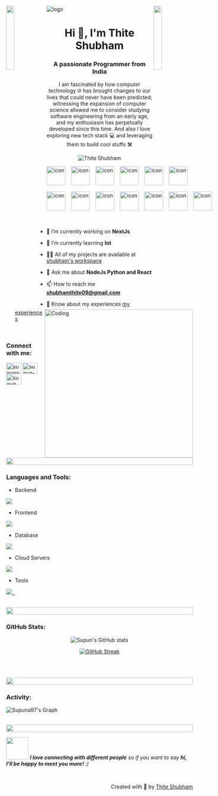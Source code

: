 ![logo](supun-new.png)
<img align="left" src="https://user-images.githubusercontent.com/65187002/144930161-2f783401-8d27-4fdf-a2f7-cc0ba32f1f1f.gif" width="21%" style="display:inline;"><img align="right" src="https://user-images.githubusercontent.com/65187002/144930161-2f783401-8d27-4fdf-a2f7-cc0ba32f1f1f.gif" width="21%" style="display:inline;">

<h1 align="center">Hi 👋, I'm Thite Shubham</h1>
<h3 align="center">A passionate Programmer from India</h3>
<p align="center">I am fascinated by how computer technology 🌐 has brought changes to our lives that could never have been predicted; witnessing the expansion of computer science allowed me to consider studying software engineering from an early age, and my enthusiasm has perpetually developed since this time. And also I love exploring new tech stack 💻 and leveraging them to build cool stuffs 🛠️</p>
<p align="center"> 
 <img src="https://komarev.com/ghpvc/?username=shubhamthite09&label=Profile%20views&color=0e75b6&style=flat" alt="Thite Shubham" /> 
</p>

<div align="center">
  <div style="display: flex;"><img src="https://techstack-generator.vercel.app/nginx-icon.svg" alt="icon" width="51" style="width: 51px; height: 51px; margin-right: 15px; margin-bottom: 0px;" /><img src="https://techstack-generator.vercel.app/python-icon.svg" alt="icon" width="51" style="width: 51px; height: 51px; margin-right: 15px; margin-bottom: 0px;" /><img src="https://techstack-generator.vercel.app/js-icon.svg" alt="icon" width="51" style="width: 51px; height: 51px; margin-right: 15px; margin-bottom: 0px;" /><img src="https://techstack-generator.vercel.app/ts-icon.svg" alt="icon" width="51" style="width: 51px; height: 51px; margin-right: 15px; margin-bottom: 0px;" /><img src="https://techstack-generator.vercel.app/react-icon.svg" alt="icon" width="51" style="width: 51px; height: 51px; margin-right: 15px; margin-bottom: 0px;" /><img src="https://techstack-generator.vercel.app/redux-icon.svg" alt="icon" width="51" style="width: 51px; height: 51px; margin-right: 0px; margin-bottom: 0px;" /></div>
</div>

<br>

<div align="center">
<div style="display: flex;"><img src="https://techstack-generator.vercel.app/aws-icon.svg" alt="icon" width="51" style="width: 51px; height: 51px; margin-right: 15px; margin-bottom: 0px;" /><img src="https://techstack-generator.vercel.app/mysql-icon.svg" alt="icon" width="51" style="width: 51px; height: 51px; margin-right: 15px; margin-bottom: 0px;" /><img src="https://techstack-generator.vercel.app/raspberrypi-icon.svg" alt="icon" width="51" style="width: 51px; height: 51px; margin-right: 15px; margin-bottom: 0px;" /><img src="https://techstack-generator.vercel.app/docker-icon.svg" alt="icon" width="51" style="width: 51px; height: 51px; margin-right: 15px; margin-bottom: 0px;" /><img src="https://techstack-generator.vercel.app/django-icon.svg" alt="icon" width="51" style="width: 51px; height: 51px; margin-right: 15px; margin-bottom: 0px;" /><img src="https://techstack-generator.vercel.app/github-icon.svg" alt="icon" width="51" style="width: 51px; height: 51px; margin-right: 15px; margin-bottom: 0px;" /><img src="https://techstack-generator.vercel.app/restapi-icon.svg" alt="icon" width="51" style="width: 51px; height: 51px; margin-right: 0px; margin-bottom: 0px;" /></div>
</div>

<img align="right" alt="Coding" width="400" src="https://user-images.githubusercontent.com/74038190/229223263-cf2e4b07-2615-4f87-9c38-e37600f8381a.gif">
<br><br>

- 🔭 I’m currently working on **NextJs**

- 🌱 I’m currently learning **Iot**

- 👨‍💻 All of my projects are available at [shubham's workspace](https://shubhamthite09.github.io/)

- 💬 Ask me about **NodeJs Python and React**

- 📫 How to reach me **shubhamthite09@gmail.com**

- 📄 Know about my experiences [my experiences](https://shubhamthite09.github.io/)


<br>
<h3 align="left">Connect with me:</h3>
<p align="left">
<a href="https://www.linkedin.com/in/thiteshubham/" target="blank"><img align="center" src="https://raw.githubusercontent.com/rahuldkjain/github-profile-readme-generator/master/src/images/icons/Social/linked-in-alt.svg" alt="supunnanayakkara" height="30" width="40" /></a>
<a href="[https://stackoverflow.com/users/9565088/supun-nanayakkara](https://twitter.com/mr_thite09)" target="blank"><img align="center" src="https://about.x.com/content/dam/about-twitter/x/brand-toolkit/logo-black.png.twimg.1920.png" alt="supun-nanayakkara" height="30" width="40" /></a>
<a href="https://www.instagram.com/__shubhamthite/" target="blank"><img align="center" src="https://raw.githubusercontent.com/rahuldkjain/github-profile-readme-generator/master/src/images/icons/Social/instagram.svg" alt="supun___lk" height="30" width="40" /></a>
</p>
<br>

<img src="https://i.imgur.com/dBaSKWF.gif" height="20" width="100%">

<h3 align="left">Languages and Tools:</h3>

- Backend
<p align="left">
  <a href="https://skillicons.dev">
    <img src="https://skillicons.dev/icons?i=nodejs,py,express,redis,powershell,javascript,flask,sequelize,nextjs,raspberrypi,npm" />
  </a>
</p>

- Frontend
<p align="left">
  <a href="https://skillicons.dev">
    <img src="https://skillicons.dev/icons?i=ts,js,react,nextjs,css,regex,redux,tailwind,angular,html,apple,androidstudio,firebase" />
  </a>
</p>

- Database
<p align="left">
  <a href="https://skillicons.dev">
    <img src="https://skillicons.dev/icons?i=mongodb,mysql,firebase,redis" />
  </a>
</p>

- Cloud Servers
<p align="left">
  <a href="https://skillicons.dev">
    <img src="https://skillicons.dev/icons?i=aws,firebase,cloudflare,docker,dynamodb,githubactions,gitlab,nginx" />
  </a>
</p>

- Tools
<p align="left">
  <a href="https://skillicons.dev">
    <img src="https://skillicons.dev/icons?i=git,github,figma,vscode,postman,linux,postman,powershell,ubuntu,vim" />
  </a>,
</p>

<br/>

<img src="https://i.imgur.com/dBaSKWF.gif" height="20" width="100%">


<h3 align="left">GitHub Stats:</h3>
<div align="center">
 
![Supun's GitHub stats](https://github-readme-stats.vercel.app/api?username=shubhamthite09\&theme=midnight-purple\&show_icons=true\&show=reviews,prs_merged,prs_merged_percentage\&hide=contribs,issues)

[![GitHub Streak](https://streak-stats.demolab.com/?user=shubhamthite09&theme=midnight-purple)](https://git.io/streak-stats)

</div>

<br><br>

<img src="https://i.imgur.com/dBaSKWF.gif" height="20" width="100%">

<h3 align="left">Activity:</h3>

![Supuna97's Graph](https://github-readme-activity-graph.vercel.app/graph?username=shubhamthite09&custom_title=Supun's%20GitHub%20Activity%20Graph&bg_color=0D1117&color=7F3FBF&line=7F3FBF&point=7F3FBF&area_color=FFFFFF&title_color=FFFFFF&area=true)
<br><br>

<img src="https://i.imgur.com/dBaSKWF.gif" height="20" width="100%">

<img src="https://media.giphy.com/media/LnQjpWaON8nhr21vNW/giphy.gif" width="60"> <em><b>I love connecting with different people</b> so if you want to say <b>hi, I'll be happy to meet you more!</b> :)</em>

<br>
<p align="right" > Created with 🧡 by <a href="http://supun.traditionalme.life">Thite Shubham</a></p>
